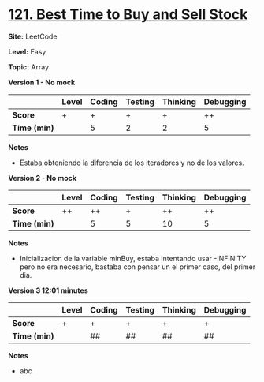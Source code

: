 # [121. Best Time to Buy and Sell Stock](https://leetcode.com/problems/best-time-to-buy-and-sell-stock/description/)

**Site:** LeetCode

**Level:** Easy 

**Topic:** Array

**Version 1 - No mock**

|           | Level | Coding | Testing | Thinking | Debugging  |
|-----------|-------|--------|---------|----------|------------|
| **Score** | +     |  +     | +       | +         | ++         |
| **Time (min)** | | 5 | 2 | 2 | 5 |

**Notes**
- Estaba obteniendo la diferencia de los iteradores y no de los valores.

**Version 2 - No mock**

|           | Level | Coding | Testing | Thinking | Debugging  |
|-----------|-------|--------|---------|----------|------------|
| **Score** | ++    | ++      | +      | ++      | ++          |
| **Time (min)** | | 5 | 5 | 10 | 5 |

**Notes**
- Inicializacion de la variable minBuy, estaba intentando usar -INFINITY pero
  no era necesario, bastaba con pensar un el primer caso, del primer dia. 

**Version 3 12:01 minutes**

|           | Level | Coding | Testing | Thinking | Debugging  |
|-----------|-------|--------|---------|----------|------------|
| **Score** | +     | +      | +       | +        | +          |
| **Time (min)** | | ## | ## | ## | ## |

**Notes**
- abc